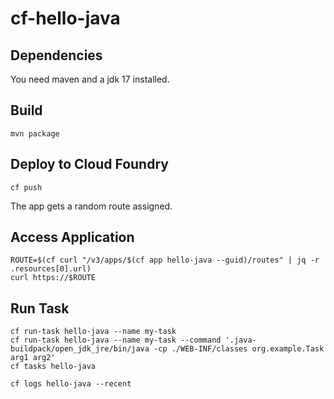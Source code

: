 # cf-hello-java

Dependencies
------------

You need maven and a jdk 17 installed.


Build
-----

```
mvn package
```

Deploy to Cloud Foundry
-----------------------

```
cf push
```

The app gets a random route assigned.

Access Application
------------------

```
ROUTE=$(cf curl "/v3/apps/$(cf app hello-java --guid)/routes" | jq -r .resources[0].url)
curl https://$ROUTE
```

Run Task
--------
```
cf run-task hello-java --name my-task
cf run-task hello-java --name my-task --command '.java-buildpack/open_jdk_jre/bin/java -cp ./WEB-INF/classes org.example.Task arg1 arg2'
cf tasks hello-java

cf logs hello-java --recent
```
